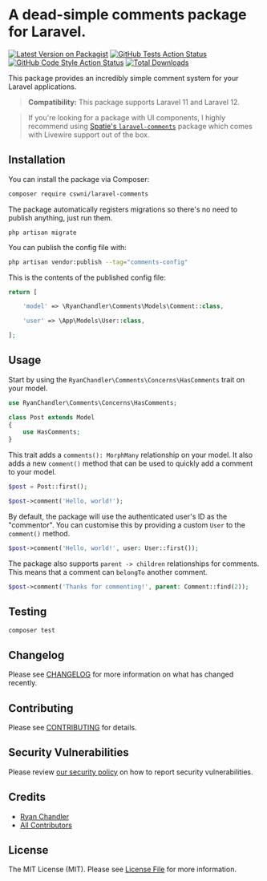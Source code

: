 # A dead-simple comments package for Laravel.

[![Latest Version on Packagist](https://img.shields.io/packagist/v/ryangjchandler/laravel-comments.svg?style=flat-square)](https://packagist.org/packages/ryangjchandler/laravel-comments)
[![GitHub Tests Action Status](https://img.shields.io/github/workflow/status/ryangjchandler/laravel-comments/run-tests?label=tests)](https://github.com/ryangjchandler/laravel-comments/actions?query=workflow%3Arun-tests+branch%3Amain)
[![GitHub Code Style Action Status](https://img.shields.io/github/workflow/status/ryangjchandler/laravel-comments/Check%20&%20fix%20styling?label=code%20style)](https://github.com/ryangjchandler/laravel-comments/actions?query=workflow%3A"Check+%26+fix+styling"+branch%3Amain)
[![Total Downloads](https://img.shields.io/packagist/dt/ryangjchandler/laravel-comments.svg?style=flat-square)](https://packagist.org/packages/ryangjchandler/laravel-comments)

This package provides an incredibly simple comment system for your Laravel applications.

> **Compatibility:** This package supports Laravel 11 and Laravel 12.

> If you're looking for a package with UI components, I highly recommend using [Spatie's `laravel-comments`](https://laravel-comments.com/) package which comes with Livewire support out of the box.

## Installation

You can install the package via Composer:

```bash
composer require cswni/laravel-comments
```

The package automatically registers migrations so there's no need to publish anything, just run them.

```
php artisan migrate
```

You can publish the config file with:

```bash
php artisan vendor:publish --tag="comments-config"
```

This is the contents of the published config file:

```php
return [

    'model' => \RyanChandler\Comments\Models\Comment::class,

    'user' => \App\Models\User::class,

];
```

## Usage

Start by using the `RyanChandler\Comments\Concerns\HasComments` trait on your model.

```php
use RyanChandler\Comments\Concerns\HasComments;

class Post extends Model
{
    use HasComments;
}
```

This trait adds a `comments(): MorphMany` relationship on your model. It also adds a new `comment()` method that can be used to quickly add a comment to your model.

```php
$post = Post::first();

$post->comment('Hello, world!');
```

By default, the package will use the authenticated user's ID as the "commentor". You can customise this by providing a custom `User` to the `comment()` method.

```php
$post->comment('Hello, world!', user: User::first());
```

The package also supports `parent -> children` relationships for comments. This means that a comment can `belongTo` another comment.

```php
$post->comment('Thanks for commenting!', parent: Comment::find(2));
```

## Testing

```bash
composer test
```

## Changelog

Please see [CHANGELOG](CHANGELOG.md) for more information on what has changed recently.

## Contributing

Please see [CONTRIBUTING](https://github.com/spatie/.github/blob/main/CONTRIBUTING.md) for details.

## Security Vulnerabilities

Please review [our security policy](../../security/policy) on how to report security vulnerabilities.

## Credits

- [Ryan Chandler](https://github.com/ryangjchandler)
- [All Contributors](../../contributors)

## License

The MIT License (MIT). Please see [License File](LICENSE.md) for more information.
